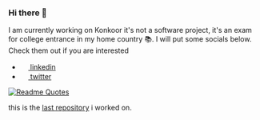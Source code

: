 ### Hi there 👋

I am currently working on Konkoor it's not a software project, it's an exam for college entrance in my home country 📚.
I will put some socials below. Check them out if you are interested

<ul>
<li><a href="https://www.linkedin.com/in/mahdi-tajik-318b9925b" > <img height="16" width="16" src="https://cdn.simpleicons.org/linkedin" /> linkedin </a></li>
<li><a href="https://www.twitter.com/mahdithedev"> <img height="16" width="16" src="https://cdn.simpleicons.org/twitter" /> twitter </a></li>
</ul>

  
[![Readme Quotes](https://quotes-github-readme.vercel.app/api?type=horizontal&theme=dark)](https://github.com/piyushsuthar/github-readme-quotes)

this is the [last repository](https://github.com/mahdithedev/snake) i worked on.
